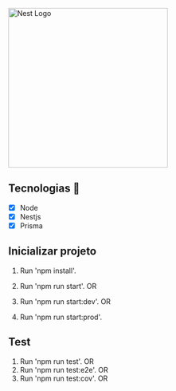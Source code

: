 <p allign="center">
  <a href="http://nestjs.com/" target="blank"><img src="https://nestjs.com/img/logo_text.svg" width="320" alt="Nest Logo" /></a>
</p>


## Tecnologias 🚀 

- [x] Node
- [x] Nestjs
- [x] Prisma

## Inicializar projeto

1. Run 'npm install'.<br />

2. Run 'npm run start'. OR <br />
2. Run 'npm run start:dev'. OR <br />
2. Run 'npm run start:prod'.<br />


## Test

1. Run 'npm run test'. OR <br />
1. Run 'npm run test:e2e'. OR <br />
1. Run 'npm run test:cov'. OR <br />
